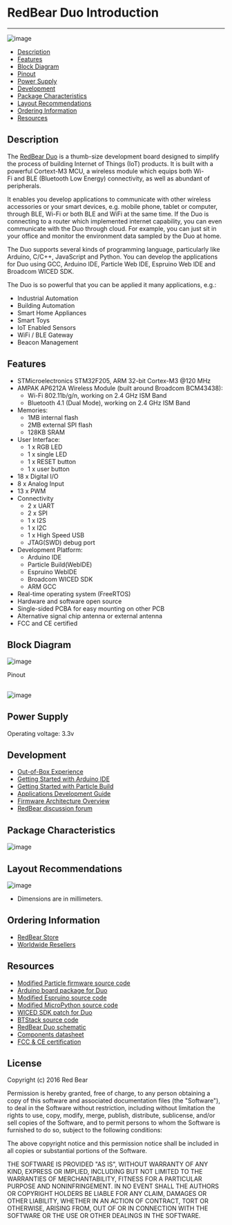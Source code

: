 # RedBear Duo Introduction
---

![image](images/RBDuo.png)

* [Description](#description)
* [Features](#features)
* [Block Diagram](#block-diagram)
* [Pinout](#pinout)
* [Power Supply](#power-supply)
* [Development](#development)
* [Package Characteristics](#package-characteristics)
* [Layout Recommendations](#layout-recommendations)
* [Ordering Information](#ordering-information)
* [Resources](#resources)


## <span id="description">Description</span>

The [RedBear Duo](http://www.redbear.cc/duo) is a thumb-size development board designed to simplify the process of building Internet of Things (IoT) products. It is built with a powerful Cortext-M3 MCU, a wireless module which equips both Wi-Fi and BLE (Bluetooth Low Energy) connectivity, as well as abundant of peripherals. 

It enables you develop applications to communicate with other wireless accessories or your smart devices, e.g. mobile phone, tablet or computer, through BLE, Wi-Fi or both BLE and WiFi at the same time. If the Duo is connecting to a router which implemented internet capability, you can even communicate with the Duo through cloud. For example, you can just sit in your office and monitor the environment data sampled by the Duo at home.

The Duo supports several kinds of programming language, particularly like Arduino, C/C++, JavaScript and Python. You can develop the applications for Duo using GCC, Arduino IDE, Particle Web IDE, Espruino Web IDE and Broadcom WICED SDK.

The Duo is so powerful that you can be applied it many applications, e.g.:

* Industrial Automation
* Building Automation
* Smart Home Appliances
* Smart Toys
* IoT Enabled Sensors
* WiFi / BLE Gateway
* Beacon Management


## <span id="features">Features</span>

* STMicroelectronics STM32F205, ARM 32-bit Cortex-M3 @120 MHz
* AMPAK AP6212A Wireless Module (built around Broadcom BCM43438):
    - Wi-Fi 802.11b/g/n, working on 2.4 GHz ISM Band
    - Bluetooth 4.1 (Dual Mode), working on 2.4 GHz ISM Band
* Memories:
    - 1MB internal flash
    - 2MB external SPI flash
    - 128KB SRAM
* User Interface:
    - 1 x RGB LED
    - 1 x single LED
    - 1 x RESET button 
    - 1 x user button
* 18 x Digital I/O
* 8 x Analog Input
* 13 x PWM
* Connectivity
    - 2 x UART
    - 2 x SPI
    - 1 x I2S
    - 1 x I2C 
    - 1 x High Speed USB
    - JTAG(SWD) debug port
* Development Platform: 
    - Arduino IDE
    - Particle Build(WebIDE)
    - Espruino WebIDE
    - Broadcom WICED SDK
    - ARM GCC
* Real-time operating system (FreeRTOS)
* Hardware and software open source
* Single-sided PCBA for easy mounting on other PCB
* Alternative signal chip antenna or external antenna
* FCC and CE certified


## <span id="block-diagram">Block Diagram</span>

![image](images/Duo_BlockDiagram.png)

<span id="pinout">Pinout</span>
## 

![image](images/RBDuo_Pinout.png)


## <span id="power-supply">Power Supply</span>

Operating voltage: 3.3v


## <span id="development">Development</span>

* [Out-of-Box Experience](out_of_box_experience.md)
* [Getting Started with Arduino IDE](getting_started_with_arduino_ide.md)
* [Getting Started with Particle Build]()
* [Applications Development Guide](applications_development_guide.md)
* [Firmware Architecture Overview](firmware_architecture_overview.md)
* [RedBear discussion forum](http://discuss.redbear.cc/)


## <span id="package-characteristics">Package Characteristics</span>

![image](images/Duo_Package.png)


## <span id="layout-recommendations">Layout Recommendations</span>

![image](images/Duo_Layout_Recommend.png)
* Dimensions are in millimeters.


## <span id="ordering-information">Ordering Information</span>

* [RedBear Store](https://store.redbear.cc/product.html)
* [Worldwide Resellers](http://redbearlab.com/buy/)


## <span id="resources">Resources</span>

* [Modified Particle firmware source code](https://github.com/redbear/firmware)
* [Arduino board package for Duo](https://github.com/redbear/STM32-Arduino)
* [Modified Espruino source code](https://github.com/redbear/Espruino)
* [Modified MicroPython source code](https://github.com/redbear/micropython)
* [WICED SDK patch for Duo](https://github.com/redbear/WICED-SDK)
* [BTStack source code](https://github.com/redbear/btstack)
* [RedBear Duo schematic](https://github.com/redbear/Duo/tree/master/hardware/schematic)
* [Components datasheet](https://github.com/redbear/Duo/tree/master/hardware/datasheets)
* [FCC & CE certification](https://github.com/redbear/Duo/tree/master/certs)


## License

Copyright (c) 2016 Red Bear

Permission is hereby granted, free of charge, to any person obtaining a copy of this software and associated documentation files (the "Software"), to deal in the Software without restriction, including without limitation the rights to use, copy, modify, merge, publish, distribute, sublicense, and/or sell copies of the Software, and to permit persons to whom the Software is furnished to do so, subject to the following conditions:

The above copyright notice and this permission notice shall be included in all copies or substantial portions of the Software.

THE SOFTWARE IS PROVIDED "AS IS", WITHOUT WARRANTY OF ANY KIND, EXPRESS OR IMPLIED, INCLUDING BUT NOT LIMITED TO THE WARRANTIES OF MERCHANTABILITY, FITNESS FOR A PARTICULAR PURPOSE AND NONINFRINGEMENT. IN NO EVENT SHALL THE AUTHORS OR COPYRIGHT HOLDERS BE LIABLE FOR ANY CLAIM, DAMAGES OR OTHER LIABILITY, WHETHER IN AN ACTION OF CONTRACT, TORT OR OTHERWISE, ARISING FROM, OUT OF OR IN CONNECTION WITH THE SOFTWARE OR THE USE OR OTHER DEALINGS IN THE SOFTWARE.
